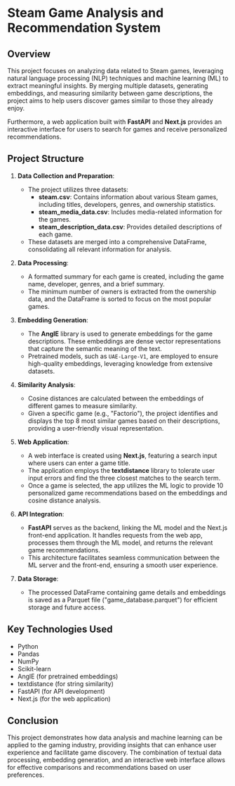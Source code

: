 # Steam Game Analysis and Recommendation System

## Overview
This project focuses on analyzing data related to Steam games, leveraging natural language processing (NLP) techniques and machine learning (ML) to extract meaningful insights. By merging multiple datasets, generating embeddings, and measuring similarity between game descriptions, the project aims to help users discover games similar to those they already enjoy. 

Furthermore, a web application built with **FastAPI** and **Next.js** provides an interactive interface for users to search for games and receive personalized recommendations.

## Project Structure

1. **Data Collection and Preparation**:
   - The project utilizes three datasets:
     - **steam.csv**: Contains information about various Steam games, including titles, developers, genres, and ownership statistics.
     - **steam_media_data.csv**: Includes media-related information for the games.
     - **steam_description_data.csv**: Provides detailed descriptions of each game.
   - These datasets are merged into a comprehensive DataFrame, consolidating all relevant information for analysis.

2. **Data Processing**:
   - A formatted summary for each game is created, including the game name, developer, genres, and a brief summary.
   - The minimum number of owners is extracted from the ownership data, and the DataFrame is sorted to focus on the most popular games.

3. **Embedding Generation**:
   - The **AnglE** library is used to generate embeddings for the game descriptions. These embeddings are dense vector representations that capture the semantic meaning of the text.
   - Pretrained models, such as `UAE-Large-V1`, are employed to ensure high-quality embeddings, leveraging knowledge from extensive datasets.

4. **Similarity Analysis**:
   - Cosine distances are calculated between the embeddings of different games to measure similarity.
   - Given a specific game (e.g., "Factorio"), the project identifies and displays the top 8 most similar games based on their descriptions, providing a user-friendly visual representation.

5. **Web Application**:
   - A web interface is created using **Next.js**, featuring a search input where users can enter a game title.
   - The application employs the **textdistance** library to tolerate user input errors and find the three closest matches to the search term.
   - Once a game is selected, the app utilizes the ML logic to provide 10 personalized game recommendations based on the embeddings and cosine distance analysis.

6. **API Integration**:
   - **FastAPI** serves as the backend, linking the ML model and the Next.js front-end application. It handles requests from the web app, processes them through the ML model, and returns the relevant game recommendations.
   - This architecture facilitates seamless communication between the ML server and the front-end, ensuring a smooth user experience.

7. **Data Storage**:
   - The processed DataFrame containing game details and embeddings is saved as a Parquet file ("game_database.parquet") for efficient storage and future access.

## Key Technologies Used
- Python
- Pandas
- NumPy
- Scikit-learn
- AnglE (for pretrained embeddings)
- textdistance (for string similarity)
- FastAPI (for API development)
- Next.js (for the web application)

## Conclusion
This project demonstrates how data analysis and machine learning can be applied to the gaming industry, providing insights that can enhance user experience and facilitate game discovery. The combination of textual data processing, embedding generation, and an interactive web interface allows for effective comparisons and recommendations based on user preferences.
